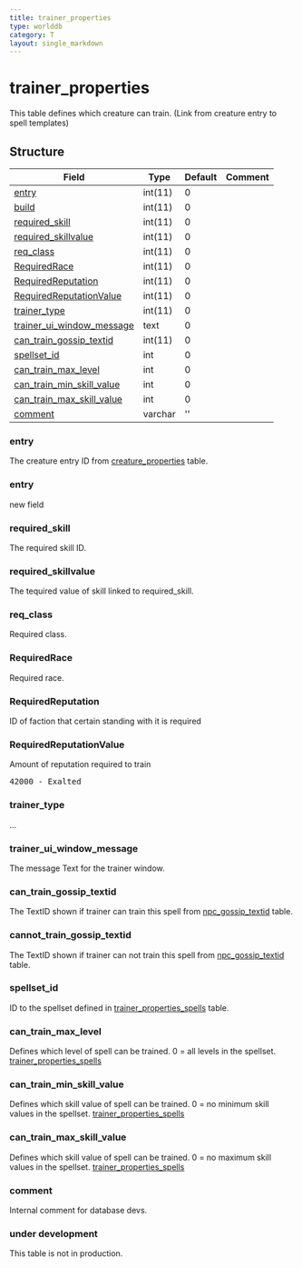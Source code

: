 ```yaml
---
title: trainer_properties
type: worlddb
category: T
layout: single_markdown
---
```


# trainer_properties
This table defines which creature can train. (Link from creature entry to spell templates) 

## Structure

Field                                                                                                            | Type    | Default | Comment
---------------------------------------------------------------------------------------------------------------- | ------- | ------- | -------
[entry](#entry)                                                                                                  | int(11) | 0       |        
[build](#build)                                                                                                  | int(11) | 0       |        
[required_skill](#required_skill)                                                                                | int(11) | 0       |        
[required_skillvalue](#required_skillvalue)                                                                      | int(11) | 0       |        
[req_class](#req_class)                                                                                          | int(11) | 0       |        
[RequiredRace](#RequiredRace)                                                                                    | int(11) | 0       |        
[RequiredReputation](#RequiredReputation)                                                                        | int(11) | 0       |        
[RequiredReputationValue](#RequiredReputationValue)                                                              | int(11) | 0       |        
[trainer_type](#trainer_type)                                                                                    | int(11) | 0       |        
[trainer_ui_window_message](#trainer_ui_window_message)                                                          | text    | 0       |        
[can_train_gossip_textid](#can_train_gossip_textid)                                                              | int(11) | 0       |        
[spellset_id](#spellset_id)                                                                                      | int     | 0       |        
[can_train_max_level](#can_train_max_level)                                                                      | int     | 0       |        
[can_train_min_skill_value](#can_train_min_skill_value)                                                          | int     | 0       |        
[can_train_max_skill_value](#can_train_max_skill_value)                                                          | int     | 0       |        
[comment](#comment)                                                                                              | varchar | ''      |        

### entry

The creature entry ID from [creature_properties](/Wiki/database/world/creature_properties/ "Creature properties") table.

### entry
new field

### required_skill

The required skill ID.

### required_skillvalue

The tequired value of skill linked to required_skill.

### req_class

Required class.  

### RequiredRace

Required race.

### RequiredReputation

ID of faction that certain standing with it is required

### RequiredReputationValue

Amount of reputation required to train

<pre>
42000 - Exalted
</pre>

### trainer_type

...

### trainer_ui_window_message

The message Text for the trainer window.

### can_train_gossip_textid

The TextID shown if trainer can train this spell from [npc_gossip_textid](/Wiki/database/world/npc_gossip_textid/ "Npc gossip textid") table.

### cannot_train_gossip_textid

The TextID shown if trainer can not train this spell from [npc_gossip_textid](/Wiki/database/world/npc_gossip_textid/ "Npc gossip textid") table.

### spellset_id
ID to the spellset defined in [trainer_properties_spells](/Wiki/database/world/trainer_properties_spellset/) table.

### can_train_max_level
Defines which level of spell can be trained. 0 = all levels in the spellset. [trainer_properties_spells](/Wiki/database/world/trainer_properties_spells/ "reqlevel")

### can_train_min_skill_value
Defines which skill value of spell can be trained. 0 = no minimum skill values in the spellset. [trainer_properties_spells](/Wiki/database/world/trainer_properties_spells/ "reqskillvalue")

### can_train_max_skill_value
Defines which skill value of spell can be trained. 0 = no maximum skill values in the spellset. [trainer_properties_spells](/Wiki/database/world/trainer_properties_spells/ "reqskillvalue")

### comment
Internal comment for database devs.

### under development
This table is not in production.
